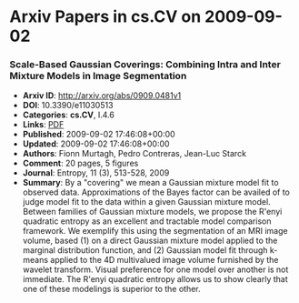 # Arxiv Papers in cs.CV on 2009-09-02
### Scale-Based Gaussian Coverings: Combining Intra and Inter Mixture Models in Image Segmentation
- **Arxiv ID**: http://arxiv.org/abs/0909.0481v1
- **DOI**: 10.3390/e11030513
- **Categories**: **cs.CV**, I.4.6
- **Links**: [PDF](http://arxiv.org/pdf/0909.0481v1)
- **Published**: 2009-09-02 17:46:08+00:00
- **Updated**: 2009-09-02 17:46:08+00:00
- **Authors**: Fionn Murtagh, Pedro Contreras, Jean-Luc Starck
- **Comment**: 20 pages, 5 figures
- **Journal**: Entropy, 11 (3), 513-528, 2009
- **Summary**: By a "covering" we mean a Gaussian mixture model fit to observed data. Approximations of the Bayes factor can be availed of to judge model fit to the data within a given Gaussian mixture model. Between families of Gaussian mixture models, we propose the R\'enyi quadratic entropy as an excellent and tractable model comparison framework. We exemplify this using the segmentation of an MRI image volume, based (1) on a direct Gaussian mixture model applied to the marginal distribution function, and (2) Gaussian model fit through k-means applied to the 4D multivalued image volume furnished by the wavelet transform. Visual preference for one model over another is not immediate. The R\'enyi quadratic entropy allows us to show clearly that one of these modelings is superior to the other.



